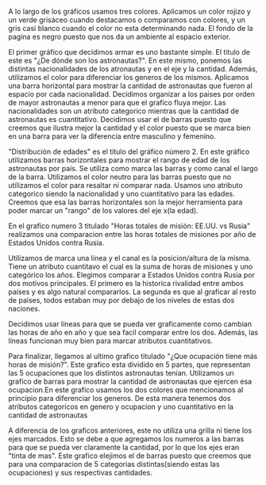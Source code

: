 A lo largo de los gráficos usamos tres colores. Aplicamos un color rojizo y un verde grisáceo cuando destacamos o comparamos con colores, y un gris casi blanco cuando el color no esta determinando nada. El fondo de la pagina es negro puesto que nos da un ambiente al espacio exterior.

El primer gráfico que decidimos armar es uno bastante simple. El titulo de este es "¿De dónde son los astronautas?". En este mismo, ponemos las distintas nacionalidades de los atronautas y en el eje y la cantidad. Además, utilizamos el color para diferenciar los generos de los mismos. Aplicamos una barra horizontal para mostrar la cantidad de astronautas que fueron al espacio por cada nacionalidad. Decidimos organizar a los paises por orden de mayor astronautas a menor para que el grafico fluya mejor. Las nacionalidades son un atributo categorico mientras que la cantidad de astronautas es cuantitativo. Decidimos usar el de barras puesto que creemos que ilustra mejor la cantidad y el color puesto que se marca bien en una barra para ver la diferencia entre masculino y femenino.

"Distribución de edades" es el título del gráfico número 2. En este gráfico utilizamos barras horizontales para mostrar el rango de edad de los astronautas por país. Se utiliza como marca las barras y como canal el largo de la barra. Utilizamos el color neutro para las barras puesto que no utilizamos el color para resaltar ni comparar nada. Usamos uno atributo categorico siendo la nacionalidad y uno cuantitativo para las edades. Creemos que esa las barras horizontales son la mejor herramienta para poder marcar un "rango" de los valores del eje x(la edad). 


En el grafico numero 3 titulado "Horas totales de misión: EE.UU. vs Rusia" realizamos una comparacion entre las horas totales de misiones por año de Estados Unidos contra Rusia. 

Utilizamos de marca una línea y el canal es la posicion/altura de la misma. Tiene un atributo cuantitavo el cual es la suma de horas de misiones y uno categórico los años. Elegimos comparar a Estados Unidos contra Rusia por dos motivos principales. El primero es la historica rivalidad entre ambos países y es algo natural compararlos. La segunda es que al graficar al resto de países, todos estaban muy por debajo de los niveles de estas dos naciones.

Decidimos usar líneas para que se pueda ver graficamente como cambian las horas de año en año y que sea facil comparar entre los dos. Además, las líneas funcionan muy bien para marcar atributos cuantitativos.

Para finalizar, llegamos al ultimo grafico titulado "¿Que ocupación tiene más horas de misión?". Este grafico esta dividido en 5 partes, que representan las 5 ocupaciones que los distintos astronautas tenian. Utilizamos un grafico de barras para mostrar la cantidad de astronautas que ejercen esa ocupacion.En este grafico usamos los dos colores que mencionamos al principio para diferenciar los generos. De esta manera tenemos dos atributos categoricos en genero y ocupacion y uno cuantitativo en la cantidad de astronautas

A diferencia de los graficos anteriores, este no utiliza una grilla ni tiene los ejes marcados. Esto se debe a que agregamos los numeros a las barras para que se pueda ver claramente la cantidad, por lo que los ejes eran "tinta de mas". Este grafico elejimos el de barras puesto que creemos que para una comparacion de 5 categorias distintas(siendo estas las ocupaciones) y sus respectivas cantidades.
